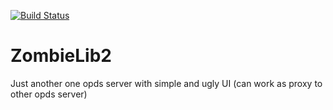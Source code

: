 [![Build Status](https://travis-ci.org/patexoid/ZombieLib2.svg?branch=master)](https://travis-ci.org/patexoid/ZombieLib2)

# ZombieLib2

Just another one opds server  with simple and ugly UI (can work as proxy to other opds server)
